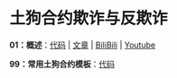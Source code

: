 # 土狗合约欺诈与反欺诈

**01：概述**：[代码](https://github.com/binschoolapp/rug-pull-contract/tree/main/01-Index) | [文章](https://binschool.app/security-rugpull/) | [BiliBili](https://www.bilibili.com/video/BV1c14y1R7L3) | [Youtube](https://youtu.be/rlfpZaeFXmo) 


**99：常用土狗合约模板**：[代码](https://github.com/binschoolapp/rug-pull-contract/tree/main/99-Template) 